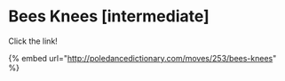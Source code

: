 # Bees Knees \[intermediate]

Click the link!

{% embed url="http://poledancedictionary.com/moves/253/bees-knees" %}
